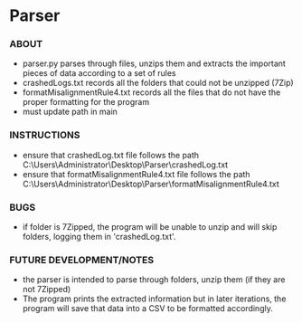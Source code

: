 # Parser

### ABOUT
- parser.py parses through files, unzips them and extracts the important pieces of data according to a set of rules
- crashedLogs.txt records all the folders that could not be unzipped (7Zip)
- formatMisalignmentRule4.txt records all the files that do not have the proper formatting for the program
- must update path in main

### INSTRUCTIONS
- ensure that crashedLog.txt file follows the path C:\Users\Administrator\Desktop\Parser\crashedLog.txt
- ensure that formatMisalignmentRule4.txt file follows the path C:\Users\Administrator\Desktop\Parser\formatMisalignmentRule4.txt

### BUGS
- if folder is 7Zipped, the program will be unable to unzip and will skip folders, logging them in 'crashedLog.txt'.

### FUTURE DEVELOPMENT/NOTES
- the parser is intended to parse through folders, unzip them (if they are not 7Zipped) 
- The program prints the extracted information but in later iterations, the program will save that data into a CSV to be formatted accordingly. 
